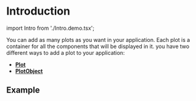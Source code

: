 # Introduction

import Intro from './Intro.demo.tsx';

You can add as many plots as you want in your application. Each plot is a container for all the components that will be displayed in it. you have two different ways to add a plot to your application:

- **[Plot](./100_plot.md)**
- **[PlotObject](./200_plotObject.md)**

## Example

<Intro/>
